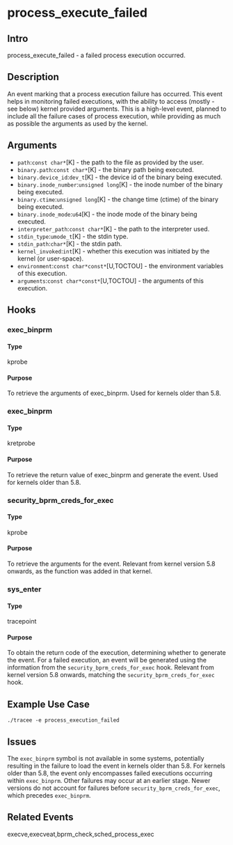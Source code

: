 # process_execute_failed

## Intro
process_execute_failed - a failed process execution occurred.

## Description
An event marking that a process execution failure has occurred. This event helps in 
monitoring failed executions, with the ability to access (mostly - see below) kernel provided arguments.
This is a high-level event, planned to include all the failure cases of process execution, 
while providing as much as possible the arguments as used by the kernel.

## Arguments
* `path`:`const char*`[K] - the path to the file as provided by the user. 
* `binary.path`:`const char*`[K] - the binary path being executed.
* `binary.device_id`:`dev_t`[K] - the device id of the binary being executed.
* `binary.inode_number`:`unsigned long`[K] - the inode number of the binary being executed.
* `binary.ctime`:`unsigned long`[K] - the change time (ctime) of the binary being executed.
* `binary.inode_mode`:`u64`[K] - the inode mode of the binary being executed.
* `interpreter_path`:`const char*`[K] - the path to the interpreter used.
* `stdin_type`:`umode_t`[K] - the stdin type.
* `stdin_path`:`char*`[K] - the stdin path.
* `kernel_invoked`:`int`[K] - whether this execution was initiated by the kernel (or user-space).
* `environment`:`const char*const*`[U,TOCTOU] - the environment variables of this execution.
* `arguments`:`const char*const*`[U,TOCTOU] - the arguments of this execution.

## Hooks
### exec_binprm
#### Type
kprobe
#### Purpose
To retrieve the arguments of exec_binprm.
Used for kernels older than 5.8.

### exec_binprm
#### Type
kretprobe
#### Purpose
To retrieve the return value of exec_binprm and generate the event.
Used for kernels older than 5.8.

### security_bprm_creds_for_exec
#### Type
kprobe
#### Purpose
To retrieve the arguments for the event.
Relevant from kernel version 5.8 onwards, as the function was added in that kernel.

### sys_enter
#### Type
tracepoint
#### Purpose
To obtain the return code of the execution, determining whether to generate the event.
For a failed execution, an event will be generated using the information from the `security_bprm_creds_for_exec` hook.
Relevant from kernel version 5.8 onwards, matching the `security_bprm_creds_for_exec` hook.

## Example Use Case

```console
./tracee -e process_execution_failed
```

## Issues
The `exec_binprm` symbol is not available in some systems, potentially resulting in the failure to load the event in kernels older than 5.8.
For kernels older than 5.8, the event only encompasses failed executions occurring within `exec_binprm`. Other failures may occur at an earlier stage. Newer versions do not account for failures before `security_bprm_creds_for_exec`, which precedes `exec_binprm`.

## Related Events
execve,execveat,bprm_check,sched_process_exec